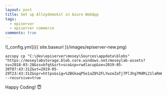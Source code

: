 ```yaml
---
layout: post
title: Set up Alloydemokit in Azure WebApp
tags:
  - episerver
  - episerver commerce
comments: true
---
```


![_config.yml]({{ site.baseurl }}/images/episerver-new.png)

```batch
azcopy cp "C:\dev\episerver\mosey\Sources\appdata\blobs" "https://moseylabstorage.blob.core.windows.net/moseylab-assets?sv=2018-03-28&ss=bfqt&srt=sco&sp=rwdlacup&se=2019-05-30T07:43:31Z&st=2019-05-29T23:43:31Z&spr=https&sig=%2BGkaqP5e1aZ8%2FLYwzeZaTj7Pl3hg7MdMi21laRmKlL4%3D" --recursive=true
```


Happy Coding! 😇
